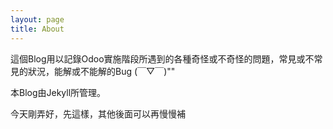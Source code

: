 ```yaml
---
layout: page
title: About
---
```


<p class="message">
  這個Blog用以記錄Odoo實施階段所遇到的各種奇怪或不奇怪的問題，常見或不常見的狀況，能解或不能解的Bug (￣▽￣)""
</p>

本Blog由Jekyll所管理。

今天剛弄好，先這樣，其他後面可以再慢慢補
